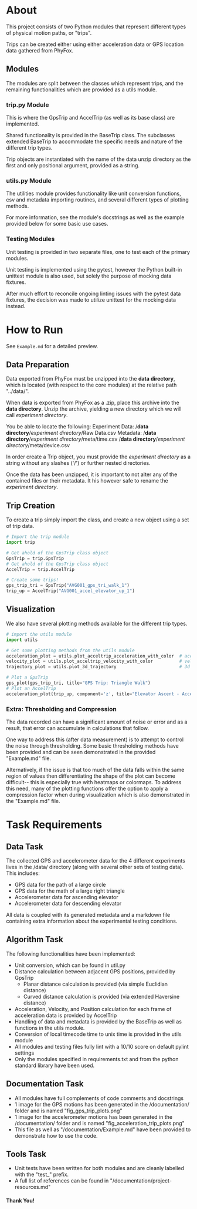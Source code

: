 # About
This project consists of two Python modules that represent different types of physical motion paths, or "trips".

Trips can be created either using either acceleration data or GPS location data gathered from PhyFox.


## Modules
The modules are split between the classes which represent trips, and the remaining functionalities which are provided as a utils module.

### trip.py Module
This is where the GpsTrip and AccelTrip (as well as its base class) are implemented.

Shared functionality is provided in the BaseTrip class. The subclasses extended BaseTrip to accommodate the specific needs and nature of the different trip types.

Trip objects are instantiated with the name of the data unzip directory as the first and only positional argument, provided as a string.

### utils.py Module
The utilities module provides functionality like unit conversion functions, csv and metadata importing routines, and several different types of plotting methods.

For more information, see the module's docstrings as well as the example provided below for some basic use cases.

### Testing Modules
Unit testing is provided in two separate files, one to test each of the primary modules.

Unit testing is implemented using the pytest, however the Python built-in unittest module is also used, but solely the purpose of mocking data fixtures.

After much effort to reconcile ongoing linting issues with the pytest data fixtures, the decision was made to utilize unittest for the mocking data instead.

# How to Run
See `Example.md` for a detailed preview.

## Data Preparation
Data exported from PhyFox must be unzipped into the **data directory**, which is located (with respect to the core modules) at the relative path "../data/".

When data is exported from PhyFox as a .zip, place this archive into the **data directory**. Unzip the archive, yielding a new directory which we will call *experiment directory*.

You be able to locate the following:
Experiment Data:
/**data directory**/*experiment directory*/Raw Data.csv
Metadata:
/**data directory**/*experiment directory*/meta/time.csv
/**data directory**/*experiment directory*/meta/device.csv

In order create a Trip object, you must provide the *experiment directory* as a string without any slashes ('/') or further nested directories.

Once the data has been unzipped, it is important to not alter any of the contained files or their metadata. It his however safe to rename the *experiment directory*.

## Trip Creation
To create a trip simply import the class, and create a new object using a set of trip data.

```python
# Import the trip module
import trip

# Get ahold of the GpsTrip class object
GpsTrip = trip.GpsTrip
# Get ahold of the GpsTrip class object
AccelTrip = trip.AccelTrip

# Create some trips!
gps_trip_tri = GpsTrip("AVG001_gps_tri_walk_1")
trip_up = AccelTrip("AVG001_accel_elevator_up_1")
```

## Visualization
We also have several plotting methods available for the different trip types.

```python
# import the utils module
import utils

# Get some plotting methods from the utils module
acceleration_plot = utils.plot_acceltrip_acceleration_with_color  # acceleration
velocity_plot = utils.plot_acceltrip_velocity_with_color          # velocity
trajectory_plot = utils.plot_3d_trajectory                        # 3d trajectory

# Plot a GpsTrip
gps_plot(gps_trip_tri, title="GPS Trip: Triangle Walk")
# Plot an AccelTrip
acceleration_plot(trip_up, component='z', title="Elevator Ascent - Acceleration")
```

### Extra: Thresholding and Compression
The data recorded can have a significant amount of noise or error and as a result, that error can accumulate in calculations that follow.

One way to address this (after data measurement) is to attempt to control the noise through thresholding. Some basic thresholding methods have been provided and can be seen demonstrated in the provided "Example.md" file.

Alternatively, if the issue is that too much of the data falls within the same region of values then differentiating the shape of the plot can become difficult-- this is especially true with heatmaps or colormaps. To address this need, many of the plotting functions offer the option to apply a compression factor when during visualization which is also demonstrated in the "Example.md" file.

# Task Requirements
## Data Task
The collected GPS and accelerometer data for the 4 different experiments lives in the /data/ directory (along with several other sets of testing data). This includes:
- GPS data for the path of a large circle
- GPS data for the math of a large right triangle
- Accelerometer data for ascending elevator
- Accelerometer data for descending elevator

All data is coupled with its generated metadata and a markdown file containing extra information about the experimental testing conditions.
## Algorithm Task
The following functionalities have been implemented:
- Unit conversion, which can be found in util.py
- Distance calculation between adjacent GPS positions, provided by GpsTrip
  - Planar distance calculation is provided (via simple Euclidian distance)
  - Curved distance calculation is provided (via extended Haversine distance)
- Acceleration, Velocity, and Position calculation for each frame of acceleration data is provided by AccelTrip
- Handling of data and metadata is provided by the BaseTrip as well as functions in the utils module.
- Conversion of local timecode time to unix time is provided in the utils module
- All modules and testing files fully lint with a 10/10 score on default pylint settings
- Only the modules specified in requirements.txt and from the python standard library have been used.
## Documentation Task
- All modules have full complements of code comments and docstrings
- 1 image for the GPS motions has been generated in the /documentation/ folder and is named "fig_gps_trip_plots.png"
- 1 image for the accelerometer motions has been generated in the /documentation/ folder and is named "fig_acceleration_trip_plots.png"
- This file as well as "/documentation/Example.md" have been provided to demonstrate how to use the code.
## Tools Task
- Unit tests have been written for both modules and are cleanly labelled with the "test_" prefix.
- A full list of references can be found in "/documentation/project-resources.md"

#### Thank You!
